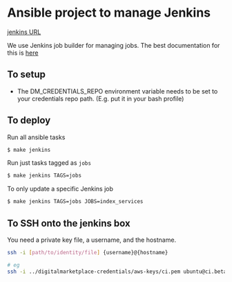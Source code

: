 # Ansible project to manage Jenkins

[jenkins URL](https://ci.beta.digitalmarketplace.service.gov.uk/)

We use Jenkins job builder for managing jobs. The best documentation for this is [here](https://jenkins-job-builder.readthedocs.org/en/latest/index.html)

## To setup

 * The DM_CREDENTIALS_REPO environment variable needs to be set to your credentials repo path. (E.g. put it in your bash profile)

## To deploy

Run all ansible tasks
```bash
$ make jenkins
````

Run just tasks tagged as `jobs`
```bash
$ make jenkins TAGS=jobs
```

To only update a specific Jenkins job
```bash
$ make jenkins TAGS=jobs JOBS=index_services
```

## To SSH onto the jenkins box

You need a private key file, a username, and the hostname.

```bash
ssh -i [path/to/identity/file] {username}@{hostname}

# eg
ssh -i ../digitalmarketplace-credentials/aws-keys/ci.pem ubuntu@ci.beta.digitalmarketplace.service.gov.uk
```
